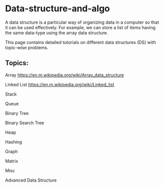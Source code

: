 # Data-structure-and-algo
A data structure is a particular way of organizing data in a computer so that it can be used effectively.
For example, we can store a list of items having the same data-type using the array data structure. 

This page contains detailed tutorials on different data structures (DS) with topic-wise problems.

## Topics:

Array https://en.m.wikipedia.org/wiki/Array_data_structure

Linked List https://en.m.wikipedia.org/wiki/Linked_list

Stack

Queue

Binary Tree

Binary Search Tree

Heap

Hashing

Graph

Matrix

Misc

Advanced Data Structure

